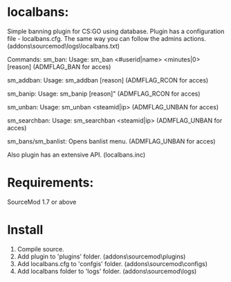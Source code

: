# localbans:
Simple banning plugin for CS:GO using database.
Plugin has a configuration file - localbans.cfg.
The same way you can follow the admins actions. (addons\sourcemod\logs\localbans.txt)

Commands:
sm_ban:
Usage: sm_ban <#userid|name> <minutes|0> [reason] (ADMFLAG_BAN for acces)

sm_addban:
Usage: sm_addban <steamid> <time> [reason] (ADMFLAG_RCON for acces)
  
sm_banip: 
Usage: sm_banip <ip> <time> [reason]" (ADMFLAG_RCON for acces)

sm_unban:
Usage: sm_unban <steamid|ip> (ADMFLAG_UNBAN for acces)

sm_searchban:
Usage: sm_searchban <steamid|ip> (ADMFLAG_UNBAN for acces)

sm_bans/sm_banlist: Opens banlist menu. (ADMFLAG_UNBAN for acces)

Also plugin has an extensive API. (localbans.inc)

# Requirements:
SourceMod 1.7 or above

# Install
1. Compile source.
2. Add plugin to 'plugins' folder. (addons\sourcemod\plugins)
3. Add localbans.cfg to 'confgis' folder. (addons\sourcemod\configs)
4. Add localbans folder to 'logs' folder. (addons\sourcemod\logs)
